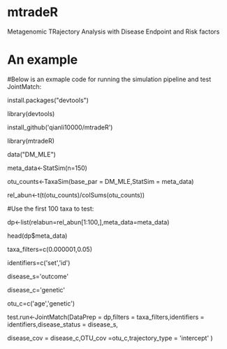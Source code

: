 # mtradeR 
Metagenomic TRajectory Analysis with Disease Endpoint and Risk factors
# An example

#Below is an exmaple code for running the simulation pipeline and test JointMatch:

install.packages("devtools")

library(devtools)

install_github('qianli10000/mtradeR')

library(mtradeR)

data("DM_MLE")

meta_data<-StatSim(n=150)

otu_counts<-TaxaSim(base_par = DM_MLE,StatSim = meta_data)

rel_abun<-t(t(otu_counts)/colSums(otu_counts))

#Use the first 100 taxa to test: 

dp<-list(relabun=rel_abun[1:100,],meta_data=meta_data)

head(dp$meta_data)

taxa_filters=c(0.000001,0.05)

identifiers=c('set','id')

disease_s='outcome'

disease_c='genetic'

otu_c=c('age','genetic')

test.run<-JointMatch(DataPrep = dp,filters = taxa_filters,identifiers = identifiers,disease_status = disease_s,

disease_cov = disease_c,OTU_cov =otu_c,trajectory_type = 'intercept' )
